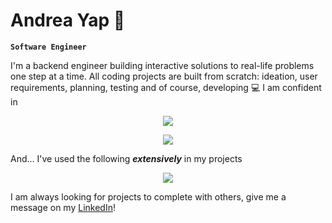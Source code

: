 # Andrea Yap :bug:

**``Software Engineer``**

I'm a backend engineer building interactive solutions to real-life problems one step at a time.  All coding projects are built from scratch: ideation, user requirements, planning, testing and of course, developing :computer: 
I am confident in
<p align="center">
  <a href="https://skillicons.dev">
    <img src="https://skillicons.dev/icons?i=mysql,js,py,flask,java,php" />
  </a>
</p>
<p align="center">
  <a href="https://skillicons.dev">
    <img src="https://skillicons.dev/icons?i=vim,linux,css,html,react,vue" />
  </a>
</p>

And... I've used the following <i><b>extensively</b></i> in my projects
<p align="center">
  <a href="https://skillicons.dev">
    <img src="https://skillicons.dev/icons?i=docker,c,cs,firebase,figma,nodejs,unity" />
  </a>
</p>

I am always looking for projects to complete with others, give me a message on my [LinkedIn](https://www.linkedin.com/in/andreayapenrui/)! 
